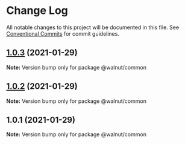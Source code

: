 # Change Log

All notable changes to this project will be documented in this file.
See [Conventional Commits](https://conventionalcommits.org) for commit guidelines.

## [1.0.3](https://github.com/jlk1975/lerna/compare/v1.0.2...v1.0.3) (2021-01-29)

**Note:** Version bump only for package @walnut/common





## [1.0.2](https://github.com/jlk1975/lerna/compare/v1.0.1...v1.0.2) (2021-01-29)

**Note:** Version bump only for package @walnut/common





## 1.0.1 (2021-01-29)

**Note:** Version bump only for package @walnut/common
